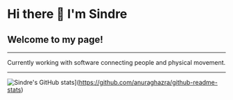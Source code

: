 # Hi there 👋 I'm Sindre


## Welcome to my page!

***

Currently working with software connecting people and physical movement.

***

![Sindre's GitHub stats](https://github-readme-stats.vercel.app/api?username=filoteemo)](https://github.com/anuraghazra/github-readme-stats)


<!--[![Top Langs](https://github-readme-stats.vercel.app/api/top-langs/?username=filoteemo&langs_count=8&layout=compact)](https://github.com/filoteemo/github-readme-stats) -->
<!--
**Filoteemo/Filoteemo** is a ✨ _special_ ✨ repository because its `README.md` (this file) appears on your GitHub profile.

Here are some ideas to get you started:

- 🔭 I’m currently working on ...
- 🌱 I’m currently learning ...
- 👯 I’m looking to collaborate on ...
- 🤔 I’m looking for help with ...
- 💬 Ask me about ...
- 📫 How to reach me: ...
- 😄 Pronouns: ...
- ⚡ Fun fact: ...
-->
